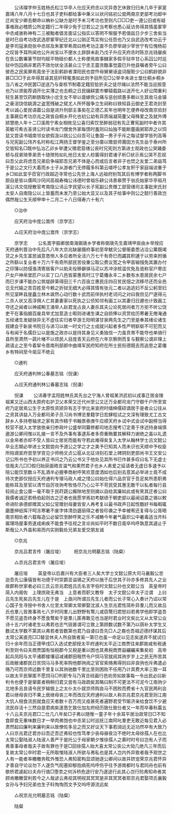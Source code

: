<!-- { "loadSidebar": true } -->
　　公讳璨字仲玉姓杨氏松江华亭人仕应天府丞以灾异恳乞休致归归未几卒于家寔嘉靖八年八月十七日也其子吏科都给事中秉义以状问铭初公尝两南京吏部考功郎中迁尚宝少卿去朝命以柟补公缺方是时予未习考功也至则凡□□□吏一遵公旧或有疑事难政必稽质公所定籍行二年得少免于愆若公之当考察也悉心延访务得其情虽冢宰中丞咸骇称神有二三被黜者倡言面证公指实以答罔不惭服予若值兹日夕步三舍矣当是时巳自考功改武选廖冢宰纪迁北以公刚正笃实徇公任怨也乃又自武选改考功云于是李司寇承勋张中丞琮及朱冢宰希周曰杨考功正直不负廖举胡少宰世宁有位愧杨前之叹皆予耳所闻也公升尚宝以不便水土辞辞未赴乃戊子升应天府丞时陈京兆钖屡疾在告公数署篆节财均赋平物砥价都人士称便焉故事雠家多假手狱卒甘心系囚公时巡狱中饬囚病非累药不效勿状全活甚众江宁丞王震贪酷事觉震巳升他县嘱者旁午公曰彼邑之民奚罪焉竟坐于法彭鹤龄者溧阳民也尝忤母舅舅诬盗词服赃少公曰鹤龄貌非甚□□□于此卒得其诬其惩奸释冤类如此则予目所见□公举辛未进士筮仕桐乡桐乡当八省之冲民罢□逆送乃与查核节制着定籍狡狯折夫之徒尽绳以法然不能当巡按意也乃以贤能荐调开化实薄之也去桐之日民辍耕罢市攀辕载路以送开化人好讼閗重利轻生甚至饮药断肠取快小忿生女不举以啬嫁赀公痛与惩创顽愚多赖以生其收马金镇之豪沮饶信姚源之盗宽残破之赋尤人所怀服争立生祠称曰铁知县云御史王君尧封至考以诚心爱民语葢公自是进升刑部主事矣在正德乙亥年也明年乞便养母改南京验封主事厥后考功京兆之政皆自桐乡开化也初公幼有异质端凝简董父母殊爱之及就外傅颕慧绝人年十二□溪周宁素女相攸见公喜归索饮至醉弱冠有先正曹宪副时中者许其英敏可希古圣贤公时读书龙门僧舍外家每馈时羞则曰灿独不能断虀画粥耶弃之以饲鼠又尝读书城南邻女欲假汲以挑公公曰吾可让鲁国一男子乎斥之每试督学皆列高等与兄宪副公玮齐名时称松江两扬王督学鉴之至分廪以赡尝师莆田方先生岳于泰州所交皆知名□既中弘治乙卯乡举遭父赠君营缮公丧时兄宪则方第进士观政也公哭踊委顿与叔弟琦季弟贡十琏殡殓如礼他日太安人检箧得封君诸子析□状示焉公哭不忍视曰吾父此将虑吾兄弟启争端耶吾兄弟不体是心而或后言者非子也焚之友爱二弟益笃于是公之文行大着而乡士子从游者门无停履多科第云嗟呼公孝友积于家庭端谅重于乡□如此宜乎莅官行政超迈寻常也公先世上海人远祖府别驾其后有博学者称两脚书厨自是皆以儒鸣沙冈间高祖寿梅公讳德时曾祖乐耕公讳景皋赘于翁氏始家华亭祖月溪公讳文信授散官考南隐公讳云字民望以长子宪副公贵赠工部营缮司主事妣宋氏封太安人自南隐公以上皆蓄而未发乃至公始大显又以及其子给事中则公之懿行善政岂偶然哉公生天顺甲申十二月二十八日得寿六十有六 

　　○治中 

　　应天府治中庞公嵩传（京学志） 

　　△应天府治中庞公嵩传（京学志） 

　　京学志 
　　公名嵩字振卿居南海弼唐乡学者称弼唐先生嘉靖甲辰由乡举授应天府通判晋治中先后凡八年大京兆缺屡摄府事初至旱魃灾公督赈委悉沾洽公粟既竭贷之乡先生富民诚意恳恻人多应者所全活六万七千有奇巳而蠲其积逋于以劳来拊循之所繇以复业者十万六千有奇所部民苦役重公取公费议宽之令甲首输镪免其置办付之印簿以防侵渔清寄居客户以助夫役移僻驿马疋以苏冲涂核滥优免及诡称官户寄庄户女户神帛堂匠户以实丁口八邑皆蒙惠焉时江宁葛僊永丰二乡数有水患居民余七户而巳岁课不能办公筑堤辟莱得田三千六百亩立惠民庄四召贫民佃之流移尽还而全邑讫无代输之苦百姓至今赖之折狱无细大必得其情有张元二者以追逃妇不反公躬至妇所见室畔县崖矗立林木飒然心动行数十武而前佯执村老诃问之对曰我但见尸遂得元二杀人状又高淳佣人亡其妻妻家以死执之公侦知邻有画工以其妻归日遯也计致画工夺还之闻者以神戚畹王涌举人赵君宠占良人妻杀其夫公论死居间者万方拒不听公饶吏干在事指据百废具举尤加意造士暇则进诸生课之自损俸以资赏给历寒暑无倦淹通五经诸生发疑抉异无不虚往实归者早游王阳明湛甘泉两先生之门至是奉其绪论诸生规建会于新泉书院日与讲习以故一时文行之士成就兴起者多性严明崭崭不可犯而又与有闻于名儒巨公以是施之政亦以是持其身见义勇独信一力虽贲育不能夺也单骑行县所至肃然一蔬片楮不以烦民人目庞青天云府在六年京察例而复与觐察公谓非理上疏请止之至今着挈令晋南刑部郎中曲靖军民府知府在所士民衔德既去而追思之葛僊乡有特祠至今爼豆不绝云 

　　○通判 

　　应天府通判林公春墓志铭（倪谦） 

　　△应天府通判林公春墓志铭（倪谦） 

　　倪谦 
　　公讳春字孟阳姓林氏其先台之宁海人曾祖某洪武初以戎事迁居金陵祖某又迁山西太原府右护卫父本荣又迁代州至公又迁万全都司龙门守御千户所至宣府乃定居焉公生于太原性资颕异有志于学比来宣府时缙绅儒硕谪居于是者众公往从之资其讲益入万全都司弟子员习尚书博览羣籍学日宏肆程试之文深有理致尤工古文辞乡人多持卷轴求之家有其作精于书翰景泰庚午应顺天府乡试中式会试中副榜当得校官不就入太学放依亲归参政叶公盛举同纂修都司地志搜考订定善于序述持身端慎遨游公卿间惟以礼接一言不及外事有事逮系者多赍重贿要其解释力谢绝之虽以礼遗以金帛者亦却不受人皆曰士居贫而能有守若此难得矣复入太学从翰林学士吕文懿公卒业志期必举进士文懿尝向予道公之学之才之美予巳知其人而未识也天顺中予权臣所陷谪宣府尝至学宫见少师杨文贞公扈从北征诗刻石堂上碑阴刻吏部尚书王文安公记公所书也予初以养正书问之乃云公书又于他处见其所书巳作甚多叹曰名下无虚士信哉夫几□□假归始获面晤言温气和熏然君子也乡人素爱之延请者无虚日多速予以陪公能饮至数斗不乱酒半必握拳商射呼笑欢意度洒如也后别去意其必举进士竟不成待次吏部仅授应天府通判专理马政人咸之惜公曰始仕得六品京官于吾足矣所患职弗能称耳及至官以清节自厉攻驹考牧恪尽乃心公平不苛民受其惠无敢干以私者每行县较阅止食公廪一毫不取于民莳蔬公廨隙地至则摘以自给其廉如此或有笑其迂者公曰我儒者诚迂若杨伯起则古之迂者也我愿学焉初考献绩于朝吏部以最闻诏嘉之锡以敕命进阶承德郎赠其父如公官赠封母妻皆安人再考复以最书政声日起性酷好书每暇辄磨墨伸纸挥汗呵冻寒暑不废字体清劲遒丽得之者皆珍袭之予幸被宥还复得与公胥晤南京相处者六载每造公必留饮至醉呼笑之乐不减畴今年暑气最炽公中暑毒适当开科属理场屋事劳遂成痢疾不能食予往视之言论尚如平时不数日竟卒呜呼孰意其遽止于斯哉公人外虽和易而内实刚毅处兄弟友爱交朋友诚 

　　○京兆 

　　京兆吕君言传（屠应埈） 
　　祝京兆允明墓志铭（陆粲） 

　　△京兆吕君言传（屠应埈） 

　　屠应埈 
　　英皇帝以后嘉兴有大臣者三人矣大学士文懿公原大司马襄毅公忠迨吾先公康僖皆有功德于时崇爵显谥锡之天府以施于后世其子孙亦多修其先人之业故郡称世家者必曰三氏云京兆君姓吕氏名言字伯时文懿公孙也文懿公当　英皇帝时简入内阁佐　上理庶政无弗当　上意者而职又教导　太子文懿公卒太子泣谓　上曰吕先生死矣吕先生儿在于是　上亟问所谓吕先生儿者而公长子常心入奏计乃诏以常心国子生寻授中书舍人仕至太常卿太常卿娶沈淑人生京兆君性简朴异羣儿而又故吕氏也羣儿皆畏事焉七八岁时同羣儿出野野有鹜儿或窃鹜归君怒曰若弗学他即学盗吾不愿见盗吾终身不愿食鹜矣于是羣儿匿弗敢见也当是时君业时文矣比又从太常公业诗十五六时诸老生以弗若也志气锐甚谓可立致上第顾数试数不第乃以荫补太学生又数试太学数不第其以弗若者皆数第也君乃自诿曰吾先□人之裔也吾祖迈德纾谋其后太常公寅直亮□□替显休夫人所自致者奚一第巳也虽一命足以见志矣遂弃不就试归归十余年而当正德甲戌□入选试吏部授太平府通判太平近江商贾往来郡故咸有税通判至则令曰夫商贾国有恒税郡今又税是重以困也其弗税商贾益纚纚来集矣初　高帝起兵凤阳与太平诸郡接壤诏减诸郡田租然令户饲马官就阅其驹岁岁上之民无所苦其后政敝诸郡民日贫饲马马多死率购他郡驹阅之官官索赂弗得则曰非良驹也斥弗遣必赂乃可而京师远数千里复以其驹驰数千里比至则困败不任用乃计其费大率三致一耳以故太平民窜匿不愿饲马□判职专马乃宵旦经画行邑劝劳如故事每一令出民必曰新判令也便于是窜匿者稍稍归君又尝有马政疏矣其略曰制不可更法不可泥今江南驹少北地多且良请令民岁输银上之太仆太仆就京师购良马不困败而费省十九官民两利会君以继母丧归不果上居继母丧三年而改应天府通判以故人称京兆君京兆君至则江南大饥人相食流民就食应天者数十百万而又疫甚死者遍野君受节赈济亲给食饮不少避流民存活十三然自是君病矣遂恳乞致仕加左府经历致仕致仕者又一年而卒春秋葢五十八云夫京兆君□二仕几八年矣□子弗以随惟一童子年十余耳平居治政常日□不知食即食无重味数日才一举肉弗饱也中丞吴公时巡抚江南阿叱羣吏无敢近每见君入必肃然起曰廉判来廉判来以故僚佐多忌之而又好议天下事若阔远无近功然卒有大致乃人曰京兆君迂君亦曰吾迂吾迂弗较也性笃孝少丧母昼夜泣不绝时太母徐孺人在也比太常公娶陆淑人陆淑人善严于是托公于母家朝夕惟徐孺人之慕时时号曰岂有人子而弗善事母者哉夫子故有罪也于是□回徐孺人始大喜太常公丧公大恸几绝凡三年而后复故太常公卒时君一无所取惟陆淑人所欲与弗私也是其人岂内外异致者哉予观世之人有一能者率皦皦务眩外惟恐人弗知密构显颂驰逐公卿间以故并跻宠荣京兆君怀异才善自守论议勿下人遂负气阨塞抑郁抱病死呜呼伤乎往予游南都时与君同舟也前有欹桥君遽起曰夫舟行值□堕柰之何泝桥危途行安乃遂途行此其心岂行险弗知命者其顾肯皦皦营利若今之人哉谚云弗视其明视其冥冥是非其冥冥者耶京兆君娶项氏襄毅女孙与予妇兄弟也生子科恂恂而文予交呜呼源流远矣 

　　△祝京兆允明墓志铭（陆粲） 

　　陆粲 
